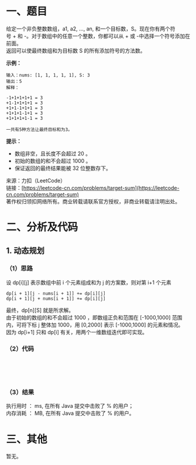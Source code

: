 # 一、题目
给定一个非负整数数组，a1, a2, ..., an, 和一个目标数，S。现在你有两个符号 + 和 -。对于数组中的任意一个整数，你都可以从 + 或 -中选择一个符号添加在前面。   
返回可以使最终数组和为目标数 S 的所有添加符号的方法数。    
   
**示例：**   
```
输入：nums: [1, 1, 1, 1, 1], S: 3
输出：5
解释：

-1+1+1+1+1 = 3
+1-1+1+1+1 = 3
+1+1-1+1+1 = 3
+1+1+1-1+1 = 3
+1+1+1+1-1 = 3

一共有5种方法让最终目标和为3。
```

**提示：**
- 数组非空，且长度不会超过 20 。
- 初始的数组的和不会超过 1000 。
- 保证返回的最终结果能被 32 位整数存下。
   
来源：力扣（LeetCode）   
链接：[https://leetcode-cn.com/problems/target-sum](https://leetcode-cn.com/problems/target-sum)   
著作权归领扣网络所有。商业转载请联系官方授权，非商业转载请注明出处。   
# 二、分析及代码    
## 1. 动态规划
### （1）思路 
设 dp[i][j] 表示数组中前 i 个元素组成和为 j 的方案数，则对第 i+1 个元素   
```
dp[i + 1][j - nums[i + 1]] += dp[i][j]
dp[i + 1][j + nums[i + 1]] += dp[i][j]
```
最终，dp[n][S] 就是所求解。   
由于初始的数组的和不会超过 1000 ，即数组正负和范围在 [-1000,1000] 范围内，可将下标 j 整体加 1000，用 [0,2000] 表示 [-1000,1000] 的元素和情况。   
因为 dp[i+1] 只和 dp[i] 有关，用两个一维数组迭代即可实现。   
### （2）代码  
```Java






```
### （3）结果
执行用时 ： ms, 在所有 Java 提交中击败了 % 的用户；  
内存消耗 ： MB, 在所有 Java 提交中击败了 % 的用户。  
# 三、其他
暂无。   
